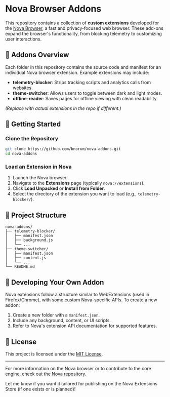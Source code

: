 # Nova Browser Addons

This repository contains a collection of **custom extensions** developed for the [Nova Browser](https://github.com/bnorum/nova), a fast and privacy-focused web browser. These add-ons expand the browser's functionality, from blocking telemetry to customizing user interactions.

## 🧩 Addons Overview

Each folder in this repository contains the source code and manifest for an individual Nova browser extension. Example extensions may include:

- **telemetry-blocker**: Strips tracking scripts and analytics calls from websites.
- **theme-switcher**: Allows users to toggle between dark and light modes.
- **offline-reader**: Saves pages for offline viewing with clean readability.

*(Replace with actual extensions in the repo if different.)*

## 🚀 Getting Started

### Clone the Repository

```bash
git clone https://github.com/bnorum/nova-addons.git
cd nova-addons
```

### Load an Extension in Nova

1. Launch the Nova browser.
2. Navigate to the **Extensions** page (typically `nova://extensions`).
3. Click **Load Unpacked** or **Install from Folder**.
4. Select the directory of the extension you want to load (e.g., `telemetry-blocker/`).

## 📁 Project Structure

```
nova-addons/
├── telemetry-blocker/
│   ├── manifest.json
│   ├── background.js
│   └── ...
├── theme-switcher/
│   ├── manifest.json
│   ├── content.js
│   └── ...
└── README.md
```

## 📖 Developing Your Own Addon

Nova extensions follow a structure similar to WebExtensions (used in Firefox/Chrome), with some custom Nova-specific APIs. To create a new addon:

1. Create a new folder with a `manifest.json`.
2. Include any background, content, or UI scripts.
3. Refer to Nova's extension API documentation for supported features.

## 📄 License

This project is licensed under the [MIT License](LICENSE).

---

For more information on the Nova browser or to contribute to the core engine, check out the [Nova repository](https://github.com/bnorum/nova).

Let me know if you want it tailored for publishing on the Nova Extensions Store (if one exists or is planned)!
